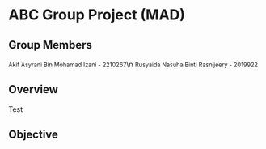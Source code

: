 # ABC Group Project (MAD)

## Group Members
<small>Akif Asyrani Bin Mohamad Izani - 2210267</small>\n
<small>Rusyaida Nasuha Binti Rasnijeery - 2019922</small>


## Overview
Test

## Objective
